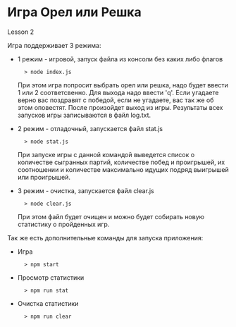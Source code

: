 # Игра Орел или Решка
Lesson 2

Игра поддерживает 3 режима:

+ 1 режим - игровой, запуск файла из консоли без каких либо флагов

        > node index.js

  При этом игра попросит выбрать орел или решка, надо будет ввести 1 или 2 соответсвенно.
  Для выхода надо ввести 'q'.
  Если угадаете верно вас поздравят с победой, если не угадаете, вас так же об этом оповестят.
  После произойдет выход из игры.
  Результаты всех запусков игры записываются в файл log.txt.

+ 2 режим - отладочный, запускается файл stat.js

        > node stat.js

  При запуске игры с данной командой выведется список о количестве сыгранных партий, количестве побед и проигрышей, их соотношении и количестве максимально идущих подряд выигрышей или проигрышей.

+ 3 режим - очистка, запускается файл clear.js

        > node clear.js

  При этом файл будет очищен и можно будет собирать новую статистику о пройденных игр.

Так же есть дополнительные команды для запуска приложения:
+ Игра

        > npm start

+ Просмотр статистики

        > npm run stat

+ Очистка статистики

        > npm run clear
